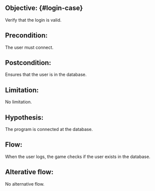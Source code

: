 ## Objective: {#login-case}

Verify that the login is valid.

## Precondition:

The user must connect.

## Postcondition:

Ensures that the user is in the database.

## Limitation:

No limitation.

## Hypothesis:

The program is connected at the database.

## Flow:

When the user logs, the game checks if the user exists in the database.

## Alterative flow:

No alternative flow.

